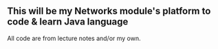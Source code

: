 ## This will be my Networks module's platform to code & learn Java language
All code are from lecture notes and/or my own.

